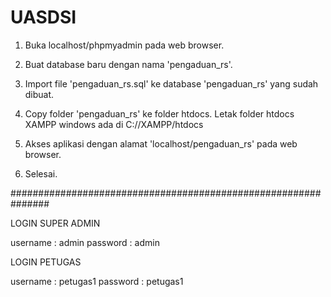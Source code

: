 # UASDSI
1. Buka localhost/phpmyadmin pada web browser.
2. Buat database baru dengan nama 'pengaduan_rs'.
3. Import file 'pengaduan_rs.sql' ke database 'pengaduan_rs' yang sudah dibuat.
4. Copy folder 'pengaduan_rs' ke folder htdocs. 
	Letak folder htdocs XAMPP windows ada di C://XAMPP/htdocs
	
5. Akses aplikasi dengan alamat 'localhost/pengaduan_rs' pada web browser.
6. Selesai.


###############################################################

LOGIN SUPER ADMIN

username : admin
password : admin


LOGIN PETUGAS

username : petugas1
password : petugas1

